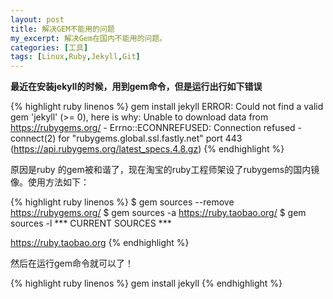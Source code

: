 ```yaml
---
layout: post
title: 解决GEM不能用的问题
my_excerpt: 解决Gem在国内不能用的问题。
categories: [工具]
tags: [Linux,Ruby,Jekyll,Git]
---
```


**最近在安装jekyll的时候，用到gem命令，但是运行出行如下错误**

{% highlight ruby linenos %}
gem install jekyll
ERROR:  Could not find a valid gem 'jekyll' (>= 0), here is why:
        Unable to download data from https://rubygems.org/
         - Errno::ECONNREFUSED: Connection refused
         - connect(2) for "rubygems.global.ssl.fastly.net" port 443 
         (https://api.rubygems.org/latest_specs.4.8.gz)
{% endhighlight %}

原因是ruby 的gem被和谐了，现在淘宝的ruby工程师架设了rubygems的国内镜像。使用方法如下：

{% highlight ruby linenos %}
$ gem sources --remove https://rubygems.org/
$ gem sources -a https://ruby.taobao.org/
$ gem sources -l
*** CURRENT SOURCES ***

https://ruby.taobao.org
{% endhighlight %}

然后在运行gem命令就可以了！

{% highlight ruby linenos %}
gem install jekyll
{% endhighlight %}